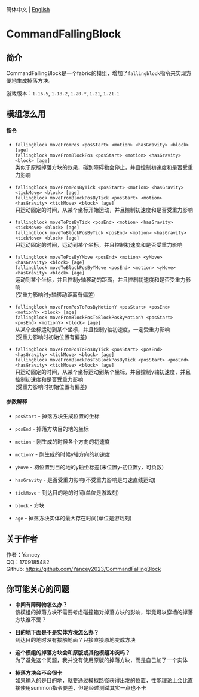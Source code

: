 简体中文 | [English](README.md)

# CommandFallingBlock

## 简介

CommandFallingBlock是一个fabric的模组，增加了`fallingblock`指令来实现方便地生成掉落方块。

游戏版本：`1.16.5`, `1.18.2`, `1.20.*`, `1.21`, `1.21.1`

## 模组怎么用

#### 指令

- `fallingblock moveFromPos <posStart> <motion> <hasGravity> <block> [age]`  
  `fallingblock moveFromBlockPos <posStart> <motion> <hasGravity> <block> [age]`  
  类似于原版掉落方块的效果，碰到障碍物会停止，并且控制初速度和是否受重力影响


- `fallingblock moveFromPosByTick <posStart> <motion> <hasGravity> <tickMove> <block> [age]`  
  `fallingblock moveFromBlockPosByTick <posStart> <motion> <hasGravity> <tickMove> <block> [age]`  
  只运动固定的时间，从某个坐标开始运动，并且控制初速度和是否受重力影响


- `fallingblock moveToPosByTick <posEnd> <motion> <hasGravity> <tickMove> <block> [age]`  
  `fallingblock moveToBlockPosByTick <posEnd> <motion> <hasGravity> <tickMove> <block> [age]`  
  只运动固定的时间，运动到某个坐标，并且控制初速度和是否受重力影响


- `fallingblock moveToPosByYMove <posEnd> <motion> <yMove> <hasGravity> <block> [age]`  
  `fallingblock moveToBlockPosByYMove <posEnd> <motion> <yMove> <hasGravity> <block> [age]`  
  运动到某个坐标，并且控制y轴移动的距离，并且控制初速度和是否受重力影响  
  (受重力影响时y轴移动距离有偏差)


- `fallingblock moveFromPosToPosByMotionY <posStart> <posEnd> <motionY> <block> [age]`  
  `fallingblock moveFromBlockPosToBlockPosByMotionY <posStart> <posEnd> <motionY> <block> [age]`  
  从某个坐标运动到某个坐标，并且控制y轴初速度，一定受重力影响  
  (受重力影响时初始位置有偏差)


- `fallingblock moveFromPosToPosByTick <posStart> <posEnd> <hasGravity> <tickMove> <block> [age]`  
  `fallingblock moveFromBlockPosToBlockPosByTick <posStart> <posEnd> <hasGravity> <tickMove> <block> [age]`  
  只运动固定的时间，从某个坐标运动到某个坐标，并且控制y轴初速度，并且控制初速度和是否受重力影响  
  (受重力影响时初始位置有偏差)

#### 参数解释

- `posStart` - 掉落方块生成位置的坐标


- `posEnd` - 掉落方块目的地的坐标


- `motion` - 刚生成的时候各个方向的初速度


- `motionY` - 刚生成的时候y轴方向的初速度


- `yMove` - 初位置到目的地的y轴坐标差(末位置y-初位置y，可负数)


- `hasGravity` - 是否受重力影响(不受重力影响是匀速直线运动)


- `tickMove` - 到达目的地的时间(单位是游戏刻)


- `block` - 方块


- `age` - 掉落方块实体的最大存在时间(单位是游戏刻)

## 关于作者

作者：Yancey  
QQ：1709185482  
Github: https://github.com/Yancey2023/CommandFallingBlock

## 你可能关心的问题

- **中间有障碍物怎么办？**  
  该模组的掉落方块不需要考虑碰撞箱对掉落方块的影响，毕竟可以穿墙的掉落方块谁不爱？


- **目的地下面是不是实体方块怎么办？**  
  到达目的地时没有接触地面？只接直接原地变成方块


- **这个模组的掉落方块会和原版或其他模组冲突吗？**  
  为了避免这个问题，我并没有使用原版的掉落方块，而是自己加了一个实体


- **掉落方块会不会很卡**  
  如果输入的是目的地，就要通过模拟路径获得出发的位置，性能理论上会比直接使用summon指令要差，但是经过测试其实一点也不卡
